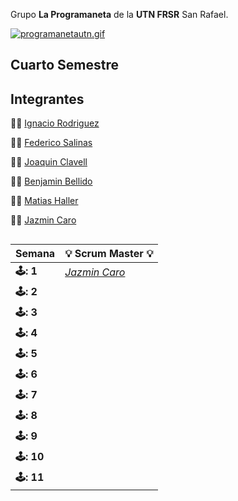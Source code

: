 Grupo **La Programaneta** de la **UTN FRSR** San Rafael.


[![programanetautn.gif](https://i.postimg.cc/15dSFxHM/programanetautn.gif)](https://postimg.cc/TpnB84BW)
## Cuarto Semestre



## Integrantes

👨‍🦰 [Ignacio Rodriguez](https://github.com/n4chx)

👨‍🦰 [Federico Salinas](https://github.com/FedericoISalinas)

👨‍🦰 [Joaquin Clavell](https://github.com/Joaquin-Clavell)

👨‍🦰 [Benjamin Bellido](https://github.com/benjaminbellido)

👨‍🦰 [Matias Haller](https://github.com/matihaller)

👩‍🦰 [Jazmin Caro](https://github.com/Jazmin-Caro)

##

 
| **Semana** | 💡 **Scrum Master** 💡    |
|----------------------|----------------------|
| **🕹️: 1** | *[Jazmin Caro](https://github.com/Jazmin-Caro)* |
| **🕹️: 2** |  |   
| **🕹️: 3** |  |
| **🕹️: 4** |  |
| **🕹️: 5** |  |
| **🕹️: 6** |  |
| **🕹️: 7** |  |
| **🕹️: 8** |  |
| **🕹️: 9** |  |
| **🕹️: 10** |  |
| **🕹️: 11** |  |

##



